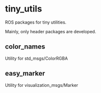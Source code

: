 tiny_utils
====

ROS packages for tiny utilities.

Mainly, only header packages are developed.

## color_names
Utility for std_msgs/ColorRGBA

## easy_marker
Utility for visualization_msgs/Marker

